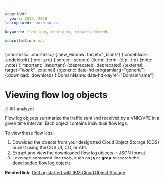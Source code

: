 ```yaml
---

copyright:
  years: 2019, 2020
lastupdated: "2020-04-22"

keywords: flow logs, configure, viewing records

subcollection: vpc
---
```


{:shortdesc: .shortdesc}
{:new_window: target="_blank"}
{:codeblock: .codeblock}
{:pre: .pre}
{:screen: .screen}
{:term: .term}
{:tip: .tip}
{:note: .note}
{:important: .important}
{:deprecated: .deprecated}
{:external: target="_blank_" .external}
{:generic: data-hd-programlang="generic"}
{:download: .download}
{:DomainName: data-hd-keyref="DomainName"}

# Viewing flow log objects
{: #fl-analyze}
 
Flow log objects summarize the traffic sent and received by a VNIC/VPE in a given time interval. Each object contains individual flow logs. 

To view these flow logs:

1. Download the objects from your designated Cloud Object Storage (COS) bucket using the COS UI, CLI, or API.
1. Extract and view the downloaded flow log objects in JSON format.
1. Leverage command line tools, such as **jq** or **grep** to search the downloaded flow log objects.



**Related link**: [Getting started with IBM Cloud Object Storage](/docs/cloud-object-storage?topic=cloud-object-storage-getting-started)
